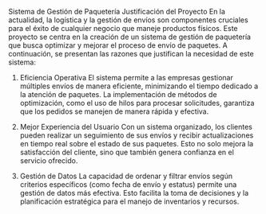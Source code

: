 Sistema de Gestión de Paquetería
Justificación del Proyecto
En la actualidad, la logística y la gestión de envíos son componentes cruciales para el éxito de cualquier negocio que maneje productos físicos. Este proyecto se centra en la creación de un sistema de gestión de paquetería que busca optimizar y mejorar el proceso de envío de paquetes. A continuación, se presentan las razones que justifican la necesidad de este sistema:

1. Eficiencia Operativa
El sistema permite a las empresas gestionar múltiples envíos de manera eficiente, minimizando el tiempo dedicado a la atención de paquetes. La implementación de métodos de optimización, como el uso de hilos para procesar solicitudes, garantiza que los pedidos se manejen de manera rápida y efectiva.

2. Mejor Experiencia del Usuario
Con un sistema organizado, los clientes pueden realizar un seguimiento de sus envíos y recibir actualizaciones en tiempo real sobre el estado de sus paquetes. Esto no solo mejora la satisfacción del cliente, sino que también genera confianza en el servicio ofrecido.

3. Gestión de Datos
La capacidad de ordenar y filtrar envíos según criterios específicos (como fecha de envío y estatus) permite una gestión de datos más efectiva. Esto facilita la toma de decisiones y la planificación estratégica para el manejo de inventarios y recursos.
